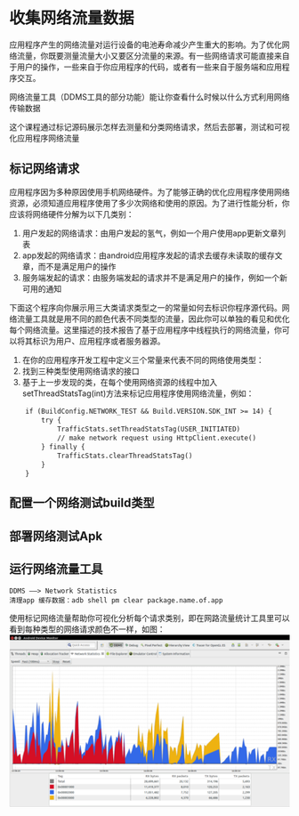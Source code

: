 # 收集网络流量数据

应用程序产生的网络流量对运行设备的电池寿命减少产生重大的影响。为了优化网络流量，你既要测量流量大小又要区分流量的来源。有一些网络请求可能直接来自于用户的操作，一些来自于你应用程序的代码，或者有一些来自于服务端和应用程序交互。

网络流量工具（DDMS工具的部分功能）能让你查看什么时候以什么方式利用网络传输数据

这个课程通过标记源码展示怎样去测量和分类网络请求，然后去部署，测试和可视化应用程序网络流量

## 标记网络请求

应用程序因为多种原因使用手机网络硬件。为了能够正确的优化应用程序使用网络资源，必须知道应用程序使用了多少次网络和使用的原因。为了进行性能分析，你应该将网络硬件分解为以下几类别：

   1. 用户发起的网络请求：由用户发起的氢气，例如一个用户使用app更新文章列表
   2. app发起的网络请求：由android应用程序发起的请求去缓存未读取的缓存文章，而不是满足用户的操作
   3. 服务端发起的请求：由服务端发起的请求并不是满足用户的操作，例如一个新可用的通知
   
下面这个程序向你展示用三大类请求类型之一的常量如何去标识你程序源代码。网络流量工具就是用不同的颜色代表不同类型的流量，因此你可以单独的看见和优化每个网络流量。这里描述的技术报告了基于应用程序中线程执行的网络流量，你可以将其标识为用户、应用程序或者服务器源。

1. 在你的应用程序开发工程中定义三个常量来代表不同的网络使用类型：
2. 找到三种类型使用网络请求的接口
3. 基于上一步发现的类，在每个使用网络资源的线程中加入setThreadStatsTag(int)方法来标记应用程序使用网络流量，例如：
  
```
    if (BuildConfig.NETWORK_TEST && Build.VERSION.SDK_INT >= 14) {
        try {
            TrafficStats.setThreadStatsTag(USER_INITIATED)
            // make network request using HttpClient.execute()
        } finally {
            TrafficStats.clearThreadStatsTag()
        }
    }
```

## 配置一个网络测试build类型

## 部署网络测试Apk

## 运行网络流量工具
    DDMS ——> Network Statistics
    清理app 缓存数据：adb shell pm clear package.name.of.app

使用标记网络流量帮助你可视化分析每个请求类别，即在网路流量统计工具里可以看到每种类型的网络请求颜色不一样，如图：![avatar](/photo/network_traffic_colors.png)

